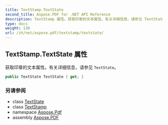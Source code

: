 ```yaml
---
title: TextStamp.TextState
second_title: Aspose.PDF for .NET API Reference
description: TextStamp 属性。获取印章的文本属性。有关详细信息，请参见 TextState
type: docs
weight: 130
url: /zh/net/aspose.pdf/textstamp/textstate/
---
```

## TextStamp.TextState 属性

获取印章的文本属性。有关详细信息，请参见 `TextState`。

```csharp
public TextState TextState { get; }
```

### 另请参阅

* class [TextState](../../../aspose.pdf.text/textstate/)
* class [TextStamp](../)
* namespace [Aspose.Pdf](../../../aspose.pdf/)
* assembly [Aspose.PDF](../../../)